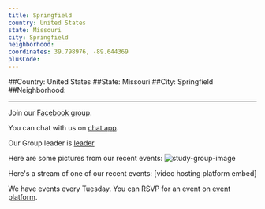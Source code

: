 ```yaml
---
title: Springfield
country: United States
state: Missouri
city: Springfield
neighborhood: 
coordinates: 39.798976, -89.644369
plusCode:
---
```


##Country: United States
##State: Missouri
##City: Springfield
##Neighborhood: 
*****
Join our [Facebook group](https://www.facebook.com/groups/free.code.camp.springfield.missouri).

You can chat with us on [chat app]().

Our Group leader is [leader]()

Here are some pictures from our recent events:
![study-group-image]()

Here's a stream of one of our recent events:
[video hosting platform embed]

We have events every Tuesday. You can RSVP for an event on [event platform]().
